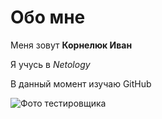   # Обо мне
  Меня зовут **Корнелюк Иван**

  Я учусь в *Netology*

  В данный момент изучаю GitHub

![Фото тестировщика](https://lh3.google.com/u/0/d/1PNQuSOK2471Iw5w4u1AXCKG9HM_8tWRq=w3840-h1993-iv1)